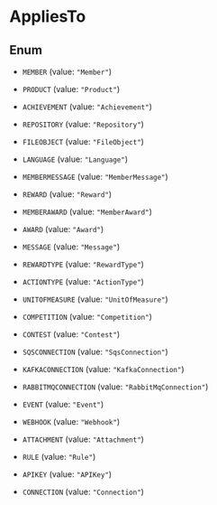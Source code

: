 

# AppliesTo

## Enum


* `MEMBER` (value: `"Member"`)

* `PRODUCT` (value: `"Product"`)

* `ACHIEVEMENT` (value: `"Achievement"`)

* `REPOSITORY` (value: `"Repository"`)

* `FILEOBJECT` (value: `"FileObject"`)

* `LANGUAGE` (value: `"Language"`)

* `MEMBERMESSAGE` (value: `"MemberMessage"`)

* `REWARD` (value: `"Reward"`)

* `MEMBERAWARD` (value: `"MemberAward"`)

* `AWARD` (value: `"Award"`)

* `MESSAGE` (value: `"Message"`)

* `REWARDTYPE` (value: `"RewardType"`)

* `ACTIONTYPE` (value: `"ActionType"`)

* `UNITOFMEASURE` (value: `"UnitOfMeasure"`)

* `COMPETITION` (value: `"Competition"`)

* `CONTEST` (value: `"Contest"`)

* `SQSCONNECTION` (value: `"SqsConnection"`)

* `KAFKACONNECTION` (value: `"KafkaConnection"`)

* `RABBITMQCONNECTION` (value: `"RabbitMqConnection"`)

* `EVENT` (value: `"Event"`)

* `WEBHOOK` (value: `"Webhook"`)

* `ATTACHMENT` (value: `"Attachment"`)

* `RULE` (value: `"Rule"`)

* `APIKEY` (value: `"APIKey"`)

* `CONNECTION` (value: `"Connection"`)



